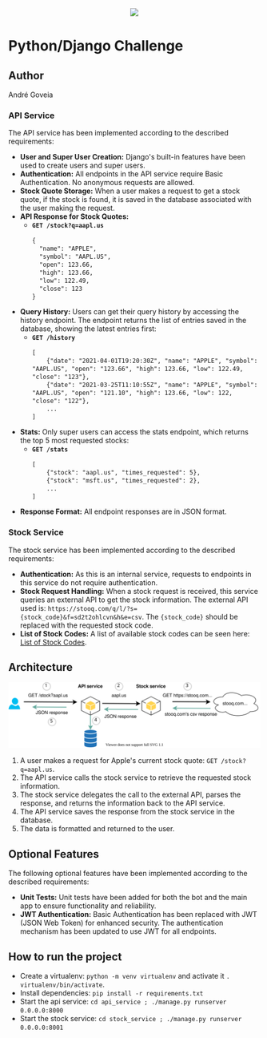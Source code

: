 <div align="center">
    <img src="https://media.licdn.com/dms/image/D4E0BAQETyObSEmZH-A/company-logo_200_200/0/1693956448491/jobsity_llc_logo?e=1723075200&v=beta&t=rGq4fY1cprFyIaSabim0_bgb-QLCbJUk6Es9dXuua1w"/>
</div>

# Python/Django Challenge

## Author
André Goveia

### API Service

The API service has been implemented according to the described requirements:

* **User and Super User Creation:** Django's built-in features have been used to create users and super users.
* **Authentication:** All endpoints in the API service require Basic Authentication. No anonymous requests are allowed.
* **Stock Quote Storage:** When a user makes a request to get a stock quote, if the stock is found, it is saved in the database associated with the user making the request.
* **API Response for Stock Quotes:**
  - **`GET /stock?q=aapl.us`**
    ```
    {
      "name": "APPLE",
      "symbol": "AAPL.US",
      "open": 123.66,
      "high": 123.66,
      "low": 122.49,
      "close": 123
    }
    ```
* **Query History:** Users can get their query history by accessing the history endpoint. The endpoint returns the list of entries saved in the database, showing the latest entries first:
  - **`GET /history`**
    ```
    [
        {"date": "2021-04-01T19:20:30Z", "name": "APPLE", "symbol": "AAPL.US", "open": "123.66", "high": 123.66, "low": 122.49, "close": "123"},
        {"date": "2021-03-25T11:10:55Z", "name": "APPLE", "symbol": "AAPL.US", "open": "121.10", "high": 123.66, "low": 122, "close": "122"},
        ...
    ]
    ```
* **Stats:** Only super users can access the stats endpoint, which returns the top 5 most requested stocks:
  - **`GET /stats`**
    ```
    [
        {"stock": "aapl.us", "times_requested": 5},
        {"stock": "msft.us", "times_requested": 2},
        ...
    ]
    ```
* **Response Format:** All endpoint responses are in JSON format.

### Stock Service

The stock service has been implemented according to the described requirements:

* **Authentication:** As this is an internal service, requests to endpoints in this service do not require authentication.
* **Stock Request Handling:** When a stock request is received, this service queries an external API to get the stock information. The external API used is: `https://stooq.com/q/l/?s={stock_code}&f=sd2t2ohlcvn&h&e=csv`. The `{stock_code}` should be replaced with the requested stock code.
* **List of Stock Codes:** A list of available stock codes can be seen here: [List of Stock Codes](https://stooq.com/t/?i=518).

## Architecture

![Architecture Diagram](diagram.svg)

1. A user makes a request for Apple's current stock quote: `GET /stock?q=aapl.us`.
2. The API service calls the stock service to retrieve the requested stock information.
3. The stock service delegates the call to the external API, parses the response, and returns the information back to the API service.
4. The API service saves the response from the stock service in the database.
5. The data is formatted and returned to the user.

## Optional Features

The following optional features have been implemented according to the described requirements:

* **Unit Tests:** Unit tests have been added for both the bot and the main app to ensure functionality and reliability.
* **JWT Authentication:** Basic Authentication has been replaced with JWT (JSON Web Token) for enhanced security. The authentication mechanism has been updated to use JWT for all endpoints.

## How to run the project
* Create a virtualenv: `python -m venv virtualenv` and activate it `. virtualenv/bin/activate`.
* Install dependencies: `pip install -r requirements.txt`
* Start the api service: `cd api_service ; ./manage.py runserver 0.0.0.0:8000`
* Start the stock service: `cd stock_service ; ./manage.py runserver 0.0.0.0:8001`
